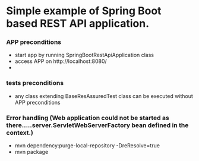 # Simple example of Spring Boot based REST API application.

### APP preconditions
* start app by running SpringBootRestApiApplication class
* access APP on http://localhost:8080/
* 
### tests preconditions
* any class extending BaseResAssuredTest class can be executed without APP preconditions

### Error handling (Web application could not be started as there.....server.ServletWebServerFactory bean defined in the context.)
*  mvn dependency:purge-local-repository -DreResolve=true
* mvn package
